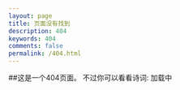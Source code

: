 ```yaml
---
layout: page
title: 页面没有找到
description: 404
keywords: 404
comments: false
permalink: /404.html
---
```


##这是一个404页面。
不过你可以看看诗词:
<span id="jinrishici-sentence">加载中</span>
<script src="https://sdk.jinrishici.com/v2/browser/jinrishici.js" charset="utf-8"></script>

